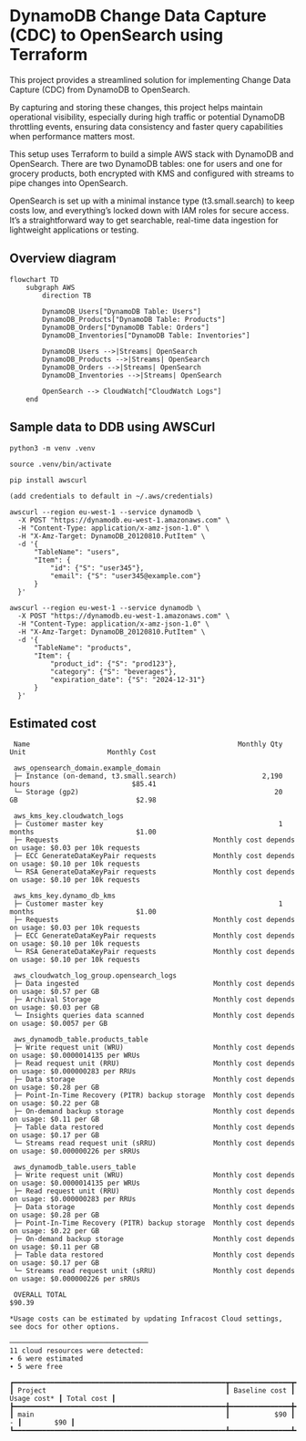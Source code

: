 # DynamoDB Change Data Capture (CDC) to OpenSearch using Terraform

This project provides a streamlined solution for implementing Change Data Capture (CDC) from DynamoDB to OpenSearch.

By capturing and storing these changes, this project helps maintain operational visibility, especially during high traffic or potential DynamoDB throttling events, ensuring data consistency and faster query capabilities when performance matters most.

This setup uses Terraform to build a simple AWS stack with DynamoDB and OpenSearch. There are two DynamoDB tables: one for users and one for grocery products, both encrypted with KMS and configured with streams to pipe changes into OpenSearch.

 OpenSearch is set up with a minimal instance type (t3.small.search) to keep costs low, and everything’s locked down with IAM roles for secure access. It’s a straightforward way to get searchable, real-time data ingestion for lightweight applications or testing.

## Overview diagram

```mermaid
flowchart TD
    subgraph AWS
        direction TB

        DynamoDB_Users["DynamoDB Table: Users"]
        DynamoDB_Products["DynamoDB Table: Products"]
        DynamoDB_Orders["DynamoDB Table: Orders"]
        DynamoDB_Inventories["DynamoDB Table: Inventories"]

        DynamoDB_Users -->|Streams| OpenSearch
        DynamoDB_Products -->|Streams| OpenSearch
        DynamoDB_Orders -->|Streams| OpenSearch
        DynamoDB_Inventories -->|Streams| OpenSearch

        OpenSearch --> CloudWatch["CloudWatch Logs"]
    end
```

## Sample data to DDB using AWSCurl

```
python3 -m venv .venv

source .venv/bin/activate

pip install awscurl

(add credentials to default in ~/.aws/credentials)
```

```
awscurl --region eu-west-1 --service dynamodb \
  -X POST "https://dynamodb.eu-west-1.amazonaws.com" \
  -H "Content-Type: application/x-amz-json-1.0" \
  -H "X-Amz-Target: DynamoDB_20120810.PutItem" \
  -d '{
      "TableName": "users",
      "Item": {
          "id": {"S": "user345"},
          "email": {"S": "user345@example.com"}
      }
  }'

```

```
awscurl --region eu-west-1 --service dynamodb \
  -X POST "https://dynamodb.eu-west-1.amazonaws.com" \
  -H "Content-Type: application/x-amz-json-1.0" \
  -H "X-Amz-Target: DynamoDB_20120810.PutItem" \
  -d '{
      "TableName": "products",
      "Item": {
          "product_id": {"S": "prod123"},
          "category": {"S": "beverages"},
          "expiration_date": {"S": "2024-12-31"}
      }
  }'
```


## Estimated cost

```
 Name                                                   Monthly Qty  Unit                    Monthly Cost

 aws_opensearch_domain.example_domain
 ├─ Instance (on-demand, t3.small.search)                     2,190  hours                         $85.41
 └─ Storage (gp2)                                                20  GB                             $2.98

 aws_kms_key.cloudwatch_logs
 ├─ Customer master key                                           1  months                         $1.00
 ├─ Requests                                      Monthly cost depends on usage: $0.03 per 10k requests
 ├─ ECC GenerateDataKeyPair requests              Monthly cost depends on usage: $0.10 per 10k requests
 └─ RSA GenerateDataKeyPair requests              Monthly cost depends on usage: $0.10 per 10k requests

 aws_kms_key.dynamo_db_kms
 ├─ Customer master key                                           1  months                         $1.00
 ├─ Requests                                      Monthly cost depends on usage: $0.03 per 10k requests
 ├─ ECC GenerateDataKeyPair requests              Monthly cost depends on usage: $0.10 per 10k requests
 └─ RSA GenerateDataKeyPair requests              Monthly cost depends on usage: $0.10 per 10k requests

 aws_cloudwatch_log_group.opensearch_logs
 ├─ Data ingested                                 Monthly cost depends on usage: $0.57 per GB
 ├─ Archival Storage                              Monthly cost depends on usage: $0.03 per GB
 └─ Insights queries data scanned                 Monthly cost depends on usage: $0.0057 per GB

 aws_dynamodb_table.products_table
 ├─ Write request unit (WRU)                      Monthly cost depends on usage: $0.0000014135 per WRUs
 ├─ Read request unit (RRU)                       Monthly cost depends on usage: $0.000000283 per RRUs
 ├─ Data storage                                  Monthly cost depends on usage: $0.28 per GB
 ├─ Point-In-Time Recovery (PITR) backup storage  Monthly cost depends on usage: $0.22 per GB
 ├─ On-demand backup storage                      Monthly cost depends on usage: $0.11 per GB
 ├─ Table data restored                           Monthly cost depends on usage: $0.17 per GB
 └─ Streams read request unit (sRRU)              Monthly cost depends on usage: $0.000000226 per sRRUs

 aws_dynamodb_table.users_table
 ├─ Write request unit (WRU)                      Monthly cost depends on usage: $0.0000014135 per WRUs
 ├─ Read request unit (RRU)                       Monthly cost depends on usage: $0.000000283 per RRUs
 ├─ Data storage                                  Monthly cost depends on usage: $0.28 per GB
 ├─ Point-In-Time Recovery (PITR) backup storage  Monthly cost depends on usage: $0.22 per GB
 ├─ On-demand backup storage                      Monthly cost depends on usage: $0.11 per GB
 ├─ Table data restored                           Monthly cost depends on usage: $0.17 per GB
 └─ Streams read request unit (sRRU)              Monthly cost depends on usage: $0.000000226 per sRRUs

 OVERALL TOTAL                                                                                    $90.39

*Usage costs can be estimated by updating Infracost Cloud settings, see docs for other options.

──────────────────────────────────
11 cloud resources were detected:
∙ 6 were estimated
∙ 5 were free

┏━━━━━━━━━━━━━━━━━━━━━━━━━━━━━━━━━━━━━━━━━━━━━━━━━━━━┳━━━━━━━━━━━━━━━┳━━━━━━━━━━━━━┳━━━━━━━━━━━━┓
┃ Project                                            ┃ Baseline cost ┃ Usage cost* ┃ Total cost ┃
┣━━━━━━━━━━━━━━━━━━━━━━━━━━━━━━━━━━━━━━━━━━━━━━━━━━━━╋━━━━━━━━━━━━━━━╋━━━━━━━━━━━━━╋━━━━━━━━━━━━┫
┃ main                                               ┃           $90 ┃           - ┃        $90 ┃
┗━━━━━━━━━━━━━━━━━━━━━━━━━━━━━━━━━━━━━━━━━━━━━━━━━━━━┻━━━━━━━━━━━━━━━┻━━━━━━━━━━━━━┻━━━━━━━━━━━━┛
```
